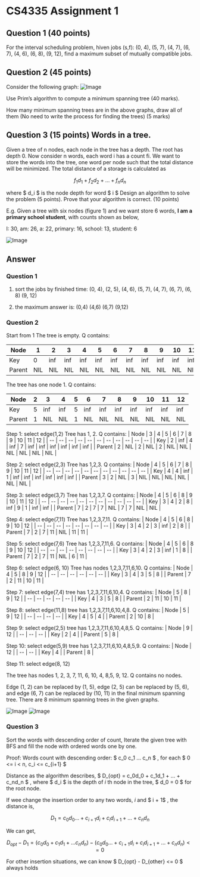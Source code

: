 # CS4335 Assignment 1

## Question 1 (40 points)
For the interval scheduling problem, hiven jobs (s,f): (0, 4), (5, 7), (4, 7), (6, 7), (4, 6), (6, 8), (9, 12), find a maximum subset of mutually compatible jobs.

## Question 2 (45 points)
Consider the following graph:
![Image](q2_graph.png)

Use Prim’s algorithm to compute a minimum spanning tree (40 marks).

How many minimum spanning trees are in the above graphs, draw all of them (No need to write the process for finding the trees) (5 marks)

## Question 3 (15 points) Words in a tree.
Given a tree of n nodes, each node in the tree has a depth. The root has depth 0. Now consider n words, each word i has a count fi. We want to store the words into the tree, one word per node such that the total distance will be minimized. The total distance of a storage is calculated as
```math
f_1d_1 + f_2d_2 + ... + f_nd_n
``` 
where $ d_i $ is the node depth for word $ i $
Design an algorithm to solve the problem (5 points). Prove that your algorithm is correct. (10 points)

E.g. Given a tree with six nodes (figure 1) and we want store 6 words, **I am a primary school student**, with counts shown as below,

I: 30, am: 26, a: 22, primary: 16, school: 13, student: 6

![Image](q3_tree.png)

## Answer

### Question 1
1. sort the jobs by finished time:
(0, 4), (2, 5), (4, 6), (5, 7), (4, 7), (6, 7), (6, 8) (9, 12)

2. the maximum answer is:
(0,4) (4,6) (6,7) (9,12)

### Question 2
Start from 1
The tree is empty. Q contains:

| Node | 1 | 2 | 3 | 4 | 5 | 6 | 7 | 8 | 9 | 10 | 11 | 12 |
| -- | -- | -- | -- | -- | -- | -- | -- | -- | -- | -- | -- | -- |
| Key | 0 | inf | inf | inf | inf | inf | inf | inf | inf | inf | inf | inf |
| Parent | NIL | NIL | NIL | NIL | NIL | NIL | NIL | NIL | NIL | NIL | NIL | NIL |

The tree has one node 1. Q contains:

| Node  | 2 | 3 | 4 | 5 | 6 | 7 | 8 | 9 | 10 | 11 | 12 |
| -- | -- | -- | -- | -- | -- | -- | -- | -- | -- | -- | -- |
| Key | 5 | inf | inf | 5 | inf | inf | inf | inf | inf | inf | inf | inf |
| Parent | 1 | NIL | NIL | 1 | NIL | NIL | NIL | NIL | NIL | NIL | NIL | NIL |

Step 1: select edge(1,2)
Tree has 1, 2. Q contains:
| Node | 3 | 4 | 5 | 6 | 7 | 8 | 9 | 10 | 11 | 12 |
| -- | -- | -- | -- | -- | -- | -- | -- | -- | -- | -- |
| Key  | 2 | inf | 4 | inf | 7 | inf | inf | inf | inf | inf | inf |
| Parent | 2 | NIL | 2 | NIL | 2 | NIL | NIL | NIL | NIL | NIL | NIL |

Step 2: select edge(2,3)
Tree has 1,2,3. Q contains:
| Node | 4 | 5 | 6 | 7 | 8 | 9 | 10 | 11 | 12 |
| -- | -- | -- | -- | -- | -- | -- | -- | -- | -- | -- |
| Key  | 4 | 4 | inf | 1 | inf | inf | inf | inf | inf | inf |
| Parent | 3 | 2 | NIL | 3 | NIL | NIL | NIL | NIL | NIL | NIL |

Step 3: select edge(3,7)
Tree has 1,2,3,7. Q contains:
| Node | 4 | 5 | 6  | 8 | 9 | 10 | 11 | 12 |
| -- | -- | -- | -- | -- | -- | -- | -- | -- | -- | -- |
| Key  | 3 | 4 | 2 | 8 | inf | 9 | 1 | inf | inf |
| Parent | 7 | 2 | 7 | 7 | NIL | 7 | 7 | NIL | NIL |

Step 4: select edge(7,11)
Tree has 1,2,3,7,11. Q contains:
| Node | 4 | 5 | 6 | 8 | 9 | 10 | 12 |
| -- | -- | -- | -- | -- | -- | -- | -- |
| Key  | 3 | 4 | 2 | 3 | inf | 2 | 8 |
| Parent | 7 | 2 | 7 | 11 | NIL | 11 | 11 |

Step 5: select edge(7,6)
Tree has 1,2,3,7,11,6. Q contains:
| Node | 4 | 5 | 6 | 8 | 9 | 10 | 12 |
| -- | -- | -- | -- | -- | -- | -- | -- |
| Key  | 3 | 4 | 2 | 3 | inf | 1 | 8 |
| Parent | 7 | 2 | 7 | 11 | NIL | 6 | 11 |

Step 6: select edge(6, 10)
Tree has nodes 1,2,3,7,11,6,10. Q contains:
| Node | 4 | 5 | 8 | 9 | 12 |
| -- | -- | -- | -- | -- | -- |
| Key  | 3 | 4 | 3 | 5  | 8 |
| Parent | 7 | 2 | 11 | 10 | 11 |

Step 7: select edge(7,4)
tree has 1,2,3,7,11,6,10,4. Q contains:
| Node  | 5 | 8 | 9 | 12 |
| --  | -- | -- | -- | -- |
| Key | 4 | 3 | 5  | 8 |
| Parent | 2 | 11 | 10 | 11 |

Step 8: select edge(11,8)
tree has 1,2,3,7,11,6,10,4,8. Q contains:
| Node  | 5 | 9 | 12 |
| --  | -- | -- | -- |
| Key | 4 | 5  | 4 |
| Parent | 2 | 10 | 8 |

Step 9: select edge(2,5)
tree has 1,2,3,7,11,6,10,4,8,5. Q contains:
| Node | 9 | 12 |
| -- | -- | -- |
| Key | 2  | 4 |
| Parent | 5 | 8 |

Step 10: select edge(5,9)
tree has 1,2,3,7,11,6,10,4,8,5,9. Q contains:
| Node | 12 |
| -- | -- |
| Key | 4 |
| Parent | 8 |

Step 11: select edge(8, 12)

The tree has nodes 1, 2, 3, 7, 11, 6, 10, 4, 8,5, 9, 12. Q contains no nodes.

Edge (1, 2) can be replaced by (1, 5), edge (2, 5) can be replaced by (5, 6), and edge (6, 7) can be replaced by (10, 11) in the final minimum spanning tree. There are 8 minimum spanning trees in the given graphs.

![Image](./q2_min_graph_1.png)
![Image](./q2_min_graph_2.png)

### Question 3
Sort the words with descending order of count, Iterate the given tree with BFS and fill the node with ordered words one by one.

Proof:
Words count with descending order: $ c_0  c_1 ... c_n $ , for each $ 0 <= i < n, c_i <= c_{i+1} $

Distance as the algorithm describes,
$ D_{opt} = c_0d_0 + c_1d_1 + ... + c_nd_n $ , where $ d_i $ is the depth of $i$ th node in the tree, $ d_0 = 0 $ for the root node.

If wee change the insertion order to any two words, $i$ and $ i + 1$ , the distance is,
```math
D_1 = c_0d_0 ... + c_{i+1}d_i + c_id_{i+1} + ... + c_nd_n
```

We can get,
```math
D_{opt} - D_1 = (c_0d_0 + c_1d_1 + ... c_nd_n) - (c_0d_0 ... + c_{i+1}d_i + c_id_{i+1} + ... + c_nd_n) <=0
```
For other insertion situations, we can know $ D_{opt} - D_{other} <= 0 $ always holds